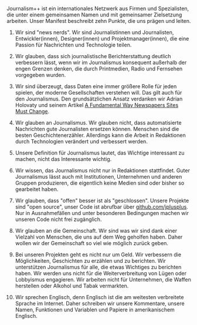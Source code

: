 Journalism++  ist ein internationales Netzwerk aus Firmen und Spezialisten, die unter einem gemeinsamen Namen und mit gemeinsamer Zielsetzung arbeiten. Unser Manifest beschreibt zehn Punkte, die uns prägen und leiten.

  1. Wir sind "news nerds". Wir sind Journalistinnen und Journalisten, Entwickler(innen), Designer(innen) und Projektmanager(innen), die eine Passion für Nachrichten und Technologie teilen.
  
  2. Wir  glauben, dass sich journalistische Berichterstattung deutlich verbessern lässt, wenn wir im Journalismus konsequent außerhalb der engen Grenzen denken, die durch Printmedien, Radio und Fernsehen vorgegeben wurden. 
  
  3. Wir  sind überzeugt, dass Daten eine immer größere Rolle für jeden spielen, der moderne Gesellschaften verstehen will. Das gilt auch für den Journalismus. Den grundsätzlichen Ansatz verdanken wir Adrian Holovaty und seinem Artikel [A Fundamental Way Newspapers Sites Must Change](http://www.holovaty.com/writing/fundamental-change/).
  
  4. Wir glauben an Journalismus. Wir glauben nicht, dass automatisierte Nachrichten gute Journalisten ersetzen können. Menschen sind die besten Geschichtenerzähler. Allerdings kann die Arbeit in Redaktionen durch Technologien verändert und verbessert werden. 
  
  5. Unsere Definition für Journalismus lautet, das Wichtige interessant zu machen, nicht das Interessante wichtig. 
  
  6. Wir wissen, das Journalismus nicht nur in Redaktionen stattfindet. Guter Journalismus lässt auch mit Institutionen, Unternehmen und anderen Gruppen produzieren, die eigentlich keine Medien sind oder bisher so  gearbeitet haben. 
  
  7. Wir glauben, dass "offen" besser ist als "geschlossen". Unsere Projekte sind "open source", unser Code ist abrufbar über [github.com/jplusplus](https://github.com/jplusplus). Nur in Ausnahmefällen und unter besonderen Bedingungen machen wir unseren Code nicht frei zugänglich.
  
  8. Wir glauben an die Gemeinschaft. Wir sind was wir sind dank einer Vielzahl von Menschen, die uns auf dem Weg geholfen haben. Daher wollen wir der Gemeinschaft so viel wie möglich zurück geben. 
  
  9. Bei unseren Projekten geht es nicht nur um Geld. Wir verbessern die Möglichkeiten, Geschichten zu erzählen und zu berichten. Wir unterstützen Journalismus für alle, die etwas Wichtiges zu berichten haben. Wir werden uns nicht für die Weiterverbreitung von Lügen oder Lobbyismus engagieren. Wir arbeiten nicht für Unternehmen, die Waffen herstellen oder Alkohol und Tabak vermarkten. 
  
  10. Wir sprechen Englisch, denn Englisch ist die am weitesten verbreitete Sprache im Internet. Daher schreiben wir unsere Kommentare, unsere Namen, Funktionen und Variablen und Papiere in amerikanischem Englisch. 
